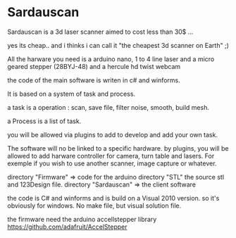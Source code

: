 # Sardauscan

Sardauscan is a 3d laser scanner aimed to cost less than 30$ ... 

yes its cheap.. and i thinks i can call it "the cheapest 3d scanner on Earth" ;)


All the harware you need is a arduino nano,  1 to 4 line laser and a micro geared stepper (28BYJ-48) and a hercule hd twist webcam

the code of the main software is writen in c# and winforms.

It is based on a system of task and process.

a task is a operation : scan, save file, filter noise, smooth, build mesh.

a Process is a list of task.

you will be allowed via plugins to add to develop and add your own task. 

The software will no be linked to a specific hardware.
by plugins, you will be allowed to add harware controller for camera, turn table and lasers.
For exemple if you wish to use another scanner, image capture or whatever.

directory "Firmware" => code for the arduino
directory "STL" the source stl and 123Design file.
directory "Sardauscan" => the client software

the code is C# and winforms and is build on a Visual 2010 version. so it's obviously for windows.
No make file, but visual solution file.

the firmware need the arduino accellstepper library 
https://github.com/adafruit/AccelStepper

